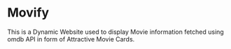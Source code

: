 # Movify

This is a Dynamic Website used to display Movie information fetched using omdb API in form of Attractive Movie Cards.

